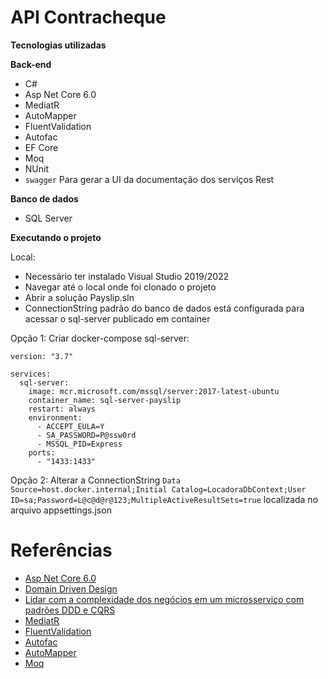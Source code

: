 # API Contracheque

**Tecnologias utilizadas**

**Back-end**
- C#
- Asp Net Core 6.0
- MediatR
- AutoMapper
- FluentValidation 
- Autofac
- EF Core
- Moq
- NUnit
- `swagger` Para gerar a UI da documentação dos serviços Rest

**Banco de dados**
 - SQL Server

**Executando o projeto**

Local:

- Necessário ter instalado Visual Studio 2019/2022
- Navegar até o local onde foi clonado o projeto
- Abrir a solução Payslip.sln
- ConnectionString padrão do banco de dados está configurada para acessar o sql-server publicado em container

Opção 1: Criar docker-compose sql-server:

```
version: "3.7"

services:
  sql-server:
    image: mcr.microsoft.com/mssql/server:2017-latest-ubuntu
    container_name: sql-server-payslip
    restart: always 
    environment:
      - ACCEPT_EULA=Y
      - SA_PASSWORD=P@ssw0rd
      - MSSQL_PID=Express
    ports:
      - "1433:1433"
```

Opção 2: Alterar a ConnectionString `Data Source=host.docker.internal;Initial Catalog=LocadoraDbContext;User ID=sa;Password=L@c@d@r@123;MultipleActiveResultSets=true` localizada no arquivo appsettings.json

# Referências 
- [Asp Net Core 6.0](https://docs.microsoft.com/en-us/aspnet/core/release-notes/aspnetcore-6.0?view=aspnetcore-6.0)
- [Domain Driven Design](https://martinfowler.com/tags/domain%20driven%20design.html)
- [Lidar com a complexidade dos negócios em um microsserviço com padrões DDD e CQRS](https://docs.microsoft.com/pt-br/dotnet/architecture/microservices/microservice-ddd-cqrs-patterns/)
- [MediatR](https://github.com/jbogard/MediatR/wiki)
- [FluentValidation](https://fluentvalidation.net/)
- [Autofac](https://autofac.readthedocs.io/en/latest/integration/aspnetcore.html)
- [AutoMapper](https://docs.automapper.org/en/latest/)
- [Moq](https://documentation.help/Moq/)




 
